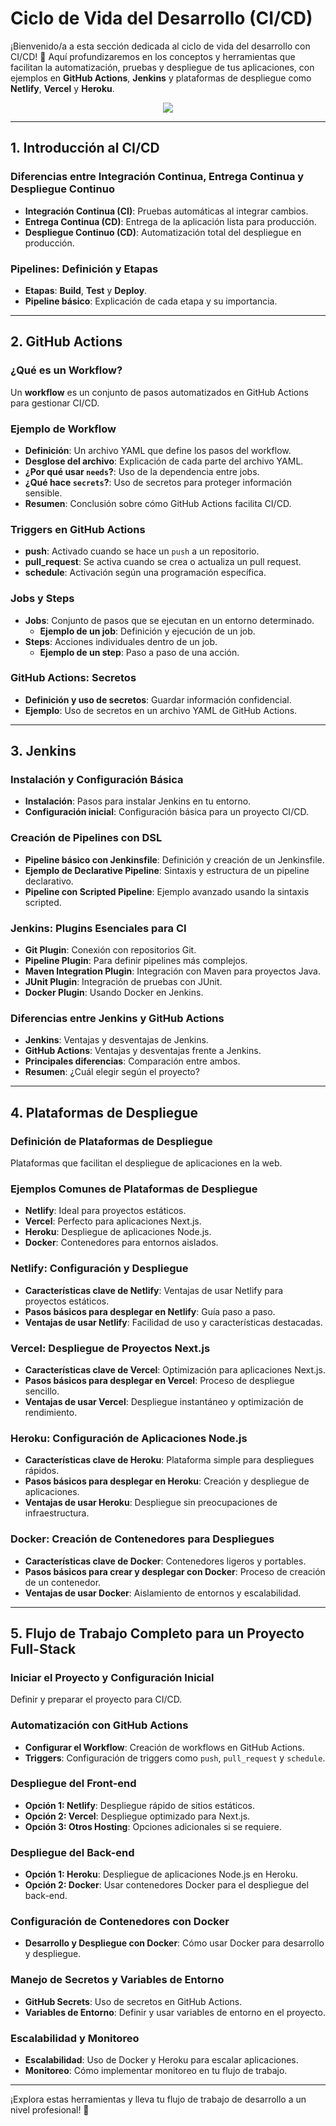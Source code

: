 # Ciclo de Vida del Desarrollo (CI/CD)

¡Bienvenido/a a esta sección dedicada al ciclo de vida del desarrollo con CI/CD! 🚀 Aquí profundizaremos en los conceptos y herramientas que facilitan la automatización, pruebas y despliegue de tus aplicaciones, con ejemplos en **GitHub Actions**, **Jenkins** y plataformas de despliegue como **Netlify**, **Vercel** y **Heroku**.

<p align="center">  
  <img src="https://media.giphy.com/media/GQty4dYXeVkOeMzqVx/giphy.gif?cid=ecf05e47nfrsgtwzhhce3xutbqs35lj6x2l4prsb3ijxn52v&ep=v1_gifs_search&rid=giphy.gif&ct=g">  
</p>

---

## 1. Introducción al CI/CD

### Diferencias entre Integración Continua, Entrega Continua y Despliegue Continuo

- **Integración Continua (CI)**: Pruebas automáticas al integrar cambios.
- **Entrega Continua (CD)**: Entrega de la aplicación lista para producción.
- **Despliegue Continuo (CD)**: Automatización total del despliegue en producción.

### Pipelines: Definición y Etapas

- **Etapas**: **Build**, **Test** y **Deploy**.
- **Pipeline básico**: Explicación de cada etapa y su importancia.

---

## 2. GitHub Actions

### ¿Qué es un Workflow?

Un **workflow** es un conjunto de pasos automatizados en GitHub Actions para gestionar CI/CD.

### Ejemplo de Workflow

- **Definición**: Un archivo YAML que define los pasos del workflow.
- **Desglose del archivo**: Explicación de cada parte del archivo YAML.
- **¿Por qué usar `needs`?**: Uso de la dependencia entre jobs.
- **¿Qué hace `secrets`?**: Uso de secretos para proteger información sensible.
- **Resumen**: Conclusión sobre cómo GitHub Actions facilita CI/CD.

### Triggers en GitHub Actions

- **push**: Activado cuando se hace un `push` a un repositorio.
- **pull_request**: Se activa cuando se crea o actualiza un pull request.
- **schedule**: Activación según una programación específica.

### Jobs y Steps

- **Jobs**: Conjunto de pasos que se ejecutan en un entorno determinado.
  - **Ejemplo de un job**: Definición y ejecución de un job.
- **Steps**: Acciones individuales dentro de un job.
  - **Ejemplo de un step**: Paso a paso de una acción.

### GitHub Actions: Secretos

- **Definición y uso de secretos**: Guardar información confidencial.
- **Ejemplo**: Uso de secretos en un archivo YAML de GitHub Actions.

---

## 3. Jenkins

### Instalación y Configuración Básica

- **Instalación**: Pasos para instalar Jenkins en tu entorno.
- **Configuración inicial**: Configuración básica para un proyecto CI/CD.

### Creación de Pipelines con DSL

- **Pipeline básico con Jenkinsfile**: Definición y creación de un Jenkinsfile.
- **Ejemplo de Declarative Pipeline**: Sintaxis y estructura de un pipeline declarativo.
- **Pipeline con Scripted Pipeline**: Ejemplo avanzado usando la sintaxis scripted.

### Jenkins: Plugins Esenciales para CI

- **Git Plugin**: Conexión con repositorios Git.
- **Pipeline Plugin**: Para definir pipelines más complejos.
- **Maven Integration Plugin**: Integración con Maven para proyectos Java.
- **JUnit Plugin**: Integración de pruebas con JUnit.
- **Docker Plugin**: Usando Docker en Jenkins.

### Diferencias entre Jenkins y GitHub Actions

- **Jenkins**: Ventajas y desventajas de Jenkins.
- **GitHub Actions**: Ventajas y desventajas frente a Jenkins.
- **Principales diferencias**: Comparación entre ambos.
- **Resumen**: ¿Cuál elegir según el proyecto?

---

## 4. Plataformas de Despliegue

### Definición de Plataformas de Despliegue

Plataformas que facilitan el despliegue de aplicaciones en la web.

### Ejemplos Comunes de Plataformas de Despliegue

- **Netlify**: Ideal para proyectos estáticos.
- **Vercel**: Perfecto para aplicaciones Next.js.
- **Heroku**: Despliegue de aplicaciones Node.js.
- **Docker**: Contenedores para entornos aislados.

### Netlify: Configuración y Despliegue

- **Características clave de Netlify**: Ventajas de usar Netlify para proyectos estáticos.
- **Pasos básicos para desplegar en Netlify**: Guía paso a paso.
- **Ventajas de usar Netlify**: Facilidad de uso y características destacadas.

### Vercel: Despliegue de Proyectos Next.js

- **Características clave de Vercel**: Optimización para aplicaciones Next.js.
- **Pasos básicos para desplegar en Vercel**: Proceso de despliegue sencillo.
- **Ventajas de usar Vercel**: Despliegue instantáneo y optimización de rendimiento.

### Heroku: Configuración de Aplicaciones Node.js

- **Características clave de Heroku**: Plataforma simple para despliegues rápidos.
- **Pasos básicos para desplegar en Heroku**: Creación y despliegue de aplicaciones.
- **Ventajas de usar Heroku**: Despliegue sin preocupaciones de infraestructura.

### Docker: Creación de Contenedores para Despliegues

- **Características clave de Docker**: Contenedores ligeros y portables.
- **Pasos básicos para crear y desplegar con Docker**: Proceso de creación de un contenedor.
- **Ventajas de usar Docker**: Aislamiento de entornos y escalabilidad.

---

## 5. Flujo de Trabajo Completo para un Proyecto Full-Stack

### Iniciar el Proyecto y Configuración Inicial

Definir y preparar el proyecto para CI/CD.

### Automatización con GitHub Actions

- **Configurar el Workflow**: Creación de workflows en GitHub Actions.
- **Triggers**: Configuración de triggers como `push`, `pull_request` y `schedule`.

### Despliegue del Front-end

- **Opción 1: Netlify**: Despliegue rápido de sitios estáticos.
- **Opción 2: Vercel**: Despliegue optimizado para Next.js.
- **Opción 3: Otros Hosting**: Opciones adicionales si se requiere.

### Despliegue del Back-end

- **Opción 1: Heroku**: Despliegue de aplicaciones Node.js en Heroku.
- **Opción 2: Docker**: Usar contenedores Docker para el despliegue del back-end.

### Configuración de Contenedores con Docker

- **Desarrollo y Despliegue con Docker**: Cómo usar Docker para desarrollo y despliegue.

### Manejo de Secretos y Variables de Entorno

- **GitHub Secrets**: Uso de secretos en GitHub Actions.
- **Variables de Entorno**: Definir y usar variables de entorno en el proyecto.

### Escalabilidad y Monitoreo

- **Escalabilidad**: Uso de Docker y Heroku para escalar aplicaciones.
- **Monitoreo**: Cómo implementar monitoreo en tu flujo de trabajo.

---

¡Explora estas herramientas y lleva tu flujo de trabajo de desarrollo a un nivel profesional! 🌟
